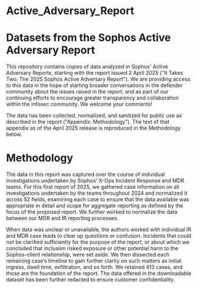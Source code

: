 # Active_Adversary_Report
# Datasets from the Sophos Active Adversary Report
This repository contains copies of data analyzed in Sophos' Active Adversary Reports, starting with the report issued 2 April 2025 ("It Takes Two: The 2025 Sophos Active Adversary Report"). We are providing access to this data in the hope of starting broader conversations in the defender community about the issues raised in the report, and as part of our continuing efforts to encourage greater transparency and collaboration within the infosec community. We welcome your comments!

The data has been collected, normalized, and sanitized for public use as described in the report ("Appendix: Methodology"). The text of that appendix as of the April 2025 release is reproduced in the Methodology below.

# Methodology
The data in this report was captured over the course of individual investigations undertaken by Sophos’ X-Ops Incident Response and MDR teams. For this first report of 2025, we gathered case information on all investigations undertaken by the teams throughout 2024 and normalized it across 52 fields, examining each case to ensure that the data available was appropriate in detail and scope for aggregate reporting as defined by the focus of the proposed report. We further worked to normalize the data between our MDR and IR reporting processes.

When data was unclear or unavailable, the authors worked with individual IR and MDR case leads to clear up questions or confusion. Incidents that could not be clarified sufficiently for the purpose of the report, or about which we concluded that inclusion risked exposure or other potential harm to the Sophos-client relationship, were set aside. We then dissected each remaining case’s timeline to gain further clarity on such matters as initial ingress, dwell time, exfiltration, and so forth. We retained 413 cases, and those are the foundation of the report. The data offered in the downloadable dataset has been further redacted to ensure customer confidentiality.
